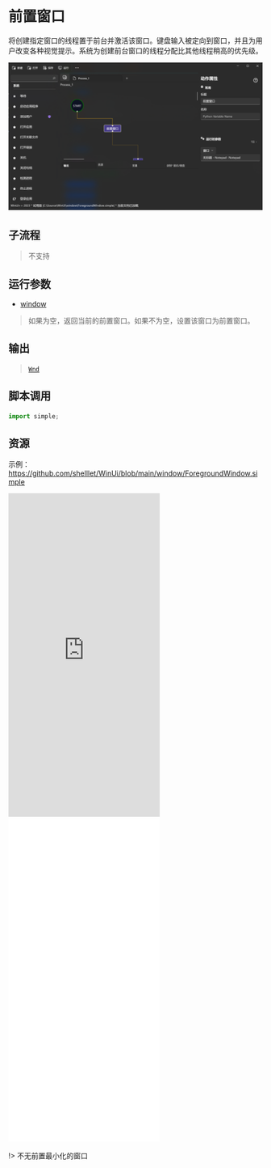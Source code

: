 # 前置窗口 
将创建指定窗口的线程置于前台并激活该窗口。键盘输入被定向到窗口，并且为用户改变各种视觉提示。系统为创建前台窗口的线程分配比其他线程稍高的优先级。

![ForegroundWindow](./images/05.png ':size=90%')

## 子流程
> 不支持


## 运行参数

* [window](./types/Wnd.md)
> 如果为空，返回当前的前置窗口。如果不为空，设置该窗口为前置窗口。

## 输出

> [`Wnd`](./types/Wnd.md)    


## 脚本调用

```python
import simple;

```

## 资源

示例：https://github.com/shelllet/WinUi/blob/main/window/ForegroundWindow.simple

<iframe type="text/html" height="640px" src="https://www.youtube.com/embed/zhsbenmmuwM" frameborder="0"></iframe>

<iframe src="//player.bilibili.com/player.html?bvid=BV1sF411D7Sh&page=1&autoplay=0" height='640px' scrolling="no" border="0" frameborder="no" framespacing="0" allowfullscreen="true"></iframe>

!> 不无前置最小化的窗口